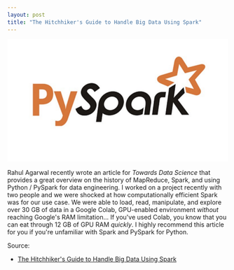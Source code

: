 ```yaml
---
layout: post
title: "The Hitchhiker's Guide to Handle Big Data Using Spark"
---
```


![](https://raw.githubusercontent.com/JavOrraca/Home/gh-pages/assets/img/PySpark.png)

Rahul Agarwal recently wrote an article for _Towards Data Science_ that provides a great overview on the history of MapReduce, Spark, and using Python / PySpark for data engineering. I worked on a project recently with two people and we were shocked at how computationally efficient Spark was for our use case. We were able to load, read, manipulate, and explore over 30 GB of data in a Google Colab, GPU-enabled environment _without_ reaching Google's RAM limitation... If you've used Colab, you know that you can eat through 12 GB of GPU RAM _quickly_. I highly recommend this article for you if you're unfamiliar with Spark and PySpark for Python.

Source:
* [The Hitchhiker's Guide to Handle Big Data Using Spark](https://towardsdatascience.com/the-hitchhikers-guide-to-handle-big-data-using-spark)